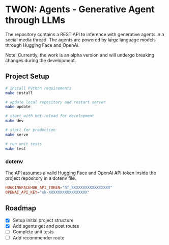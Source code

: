 # TWON: Agents - Generative Agent through LLMs

The repository contains a REST API to inference with generative agents in a social media thread. The agents are powered by large language models through Hugging Face and OpenAi.

Note: Currently, the work is an alpha version and will undergo breaking changes during the development.

## Project Setup

```sh
# install Python requirements
make install

# update local repository and restart server
make update

# start with hot-reload for development
make dev

# start for production
make serve

# run unit tests
make test
```

### dotenv

The API assumes a valid Hugging Face and OpenAi API token inside the project repository in a dotenv file.

```toml
HUGGINGFACEHUB_API_TOKEN="hf_XXXXXXXXXXXXXXXXX"
OPENAI_API_KEY="sk-XXXXXXXXXXXXXXXXX"
```

## Roadmap

- [x] Setup initial project structure
- [x] Add agents get and post routes
- [ ] Complete unit tests
- [ ] Add recommender route
